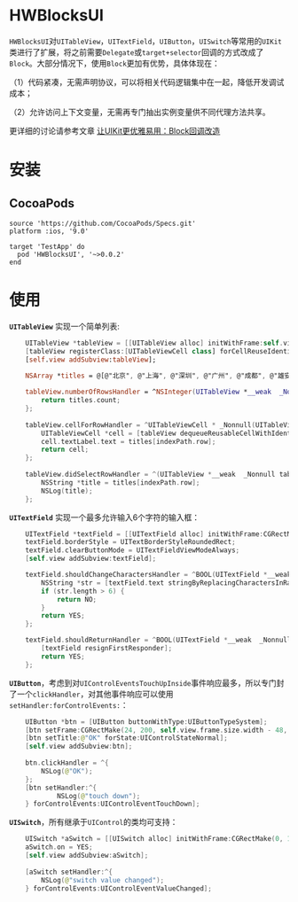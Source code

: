 # HWBlocksUI
`HWBlocksUI`对`UITableView`，`UITextField`，`UIButton`，`UISwitch`等常用的`UIKit`类进行了扩展，将之前需要`Delegate`或`target+selector`回调的方式改成了`Block`。大部分情况下，使用`Block`更加有优势，具体体现在：

（1）代码紧凑，无需声明协议，可以将相关代码逻辑集中在一起，降低开发调试成本；

（2）允许访问上下文变量，无需再专门抽出实例变量供不同代理方法共享。

更详细的讨论请参考文章 [让UIKit更优雅易用：Block回调改造](https://juejin.cn/post/7045133536495403015)

# 安装
## CocoaPods
```
source 'https://github.com/CocoaPods/Specs.git'
platform :ios, '9.0'

target 'TestApp' do
  pod 'HWBlocksUI', '~>0.0.2'
end

```

# 使用

**`UITableView`** 实现一个简单列表:
```swift
    UITableView *tableView = [[UITableView alloc] initWithFrame:self.view.bounds];
    [tableView registerClass:[UITableViewCell class] forCellReuseIdentifier:reuseId];
    [self.view addSubview:tableView];

    NSArray *titles = @[@"北京", @"上海", @"深圳", @"广州", @"成都", @"雄安", @"苏州"];
    
    tableView.numberOfRowsHandler = ^NSInteger(UITableView *__weak  _Nonnull tableView, NSInteger section) {
        return titles.count;
    };
    
    tableView.cellForRowHandler = ^UITableViewCell * _Nonnull(UITableView *__weak  _Nonnull tableView, NSIndexPath * _Nonnull indexPath) {
        UITableViewCell *cell = [tableView dequeueReusableCellWithIdentifier:reuseId forIndexPath:indexPath];
        cell.textLabel.text = titles[indexPath.row];
        return cell;
    };
    
    tableView.didSelectRowHandler = ^(UITableView *__weak  _Nonnull tableView, NSIndexPath * _Nonnull indexPath) {
        NSString *title = titles[indexPath.row];
        NSLog(title);
    };
```

**`UITextField`** 实现一个最多允许输入6个字符的输入框：
```swift
    UITextField *textField = [[UITextField alloc] initWithFrame:CGRectMake(20, 100, self.view.frame.size.width - 40, 30)];
    textField.borderStyle = UITextBorderStyleRoundedRect;
    textField.clearButtonMode = UITextFieldViewModeAlways;
    [self.view addSubview:textField];

    textField.shouldChangeCharactersHandler = ^BOOL(UITextField *__weak  _Nonnull textField, NSRange range, NSString * _Nonnull replacementString) {
        NSString *str = [textField.text stringByReplacingCharactersInRange:range withString:replacementString];
        if (str.length > 6) {
            return NO;
        }
        return YES;
    };

    textField.shouldReturnHandler = ^BOOL(UITextField *__weak  _Nonnull textField) {
        [textField resignFirstResponder];
        return YES;
    };
```

**`UIButton`**，考虑到对`UIControlEventsTouchUpInside`事件响应最多，所以专门封了一个`clickHandler`，对其他事件响应可以使用`setHandler:forControlEvents:`：
```swift
    UIButton *btn = [UIButton buttonWithType:UIButtonTypeSystem];
    [btn setFrame:CGRectMake(24, 200, self.view.frame.size.width - 48, 20)];
    [btn setTitle:@"OK" forState:UIControlStateNormal];
    [self.view addSubview:btn];
    
    btn.clickHandler = ^{
        NSLog(@"OK");
    };
    [btn setHandler:^{
            NSLog(@"touch down");
    } forControlEvents:UIControlEventTouchDown];
```
**`UISwitch`**，所有继承于`UIControl`的类均可支持：
```swift
    UISwitch *aSwitch = [[UISwitch alloc] initWithFrame:CGRectMake(0, 100, 100, 20)];
    aSwitch.on = YES;
    [self.view addSubview:aSwitch];
    
    [aSwitch setHandler:^{
        NSLog(@"switch value changed");
    } forControlEvents:UIControlEventValueChanged];
```


